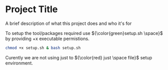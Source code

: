 # Project Title

A brief description of what this project does and who it's for

To setup the tool/packages required use ${\color{green}setup.sh \space}$ by providing +x executable permistions.
    

```sh
chmod +x setup.sh & bash setup.sh
```

Curently we are not using just  to ${\color{red} just \space file}$ setup environment.